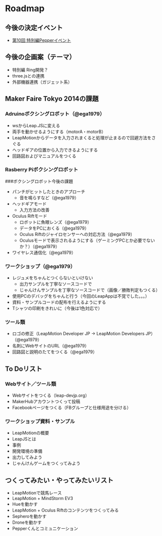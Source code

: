 Roadmap
=======
## 今後の決定イベント
- [第10回 特別編Pepperイベント](http://www.zusaar.com/event/8777005)

## 今後の企画案（テーマ）
- 特別編 Ring開発？
- three.jsとの連携
- 外部機器連携（ガジェット系）

## Maker Faire Tokyo 2014の課題
### Adruinoボクシングロボット（@ega1979）
- wsからLeap.JSに変える
- 両手を動かせるようにする（motorA・motorB）
- LeapMotionからデータを入力されまくると処理が止まるので回避方法をさぐる
- ヘッドギアの位置から入力できるようにする
- 回路図およびマニュアルをつくる

### Rasberry Piボクシングロボット


###ボクシングロボット今後の課題
- パンチがヒットしたときのアプローチ
  - 音を鳴らすなど（@ega1979）
- ヘッドギアモード
  - 入力方法の改善 
- Oculus Riftモード
  - ロボットに魚眼レンズ（@ega1979）
  - データをPCにおくる（@ega1979）
  - Oculus Riftのジャイロセンサーへの対応方法（@ega1979）
  - Oculusモードで表示されるようにする（ゲーミングPCとか必要でないか？）（@ega1979）
- ワイヤレス通信化（@ega1979）

### ワークショップ（@ega1979）
- レジュメをちゃんとつくらないといけない
  - 出力サンプルを丁寧なソースコードで
  - じゃんけんサンプルを丁寧なソースコードで（画像／勝敗判定もつくる）
- 使用PCのデバッグをちゃんと行う（今回のLeapAppは不覚でした。。。）
- 資料・サンプルコードの配布を行えるようにする
- Tシャツの印刷をきれいに（今後は1色対応で）

### ツール類
- ロゴの修正（LeapMotion Developer JP → LeapMotion Developers JP）（@ega1979）
- 名刺にWebサイトのURL（@ega1979）
- 回路図と説明のたてをつくる（@ega1979）

## To Doリスト
### Webサイト／ツール類
- Webサイトをつくる（leap-devjp.org）
- MakerHubアカウントつくって投稿
- Facebookページをつくる（FBグループと仕様用途を分ける）

### ワークショップ資料・サンプル
- LeapMotionの概要
- LeapJSとは
- 事例
- 開発環境の準備
- 出力してみよう
- じゃんけんゲームをつくってみよう

## つくってみたい・やってみたいリスト
- LeapMotionで競馬レース
- LeapMotion + MindStorm EV3
- Hueを動かす
- LeapMotion + Oculus Riftのコンテンツをつくってみる
- Sepheroを動かす
- Droneを動かす
- Pepperくんとコミュニケーション

